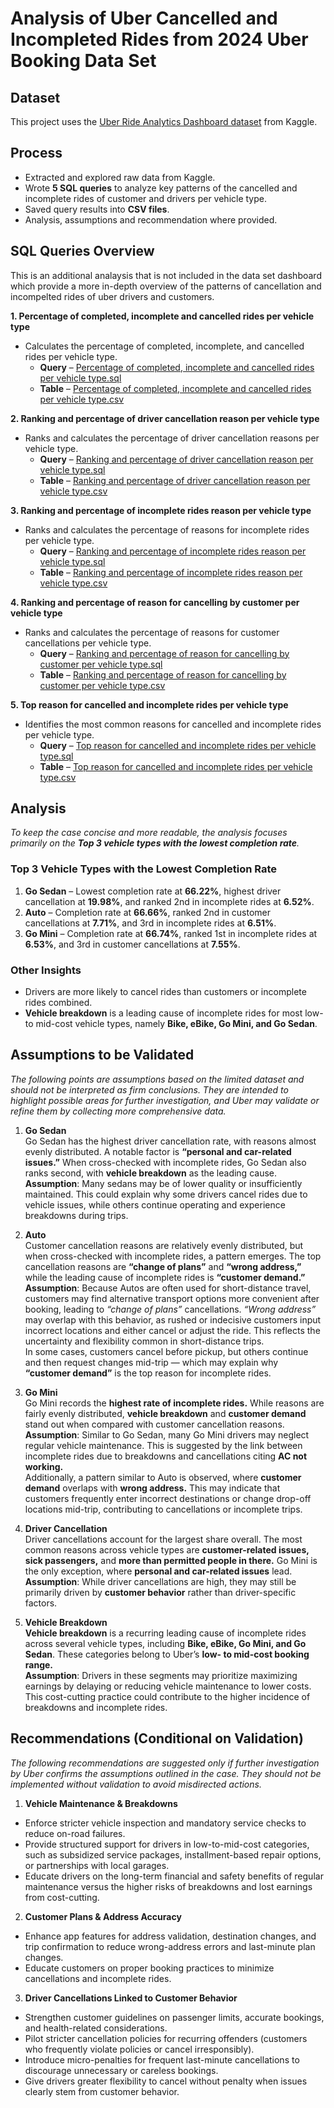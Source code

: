# Analysis of Uber Cancelled and Incompleted Rides from 2024 Uber Booking Data Set

## Dataset  
This project uses the [Uber Ride Analytics Dashboard dataset](https://www.kaggle.com/datasets/yashdevladdha/uber-ride-analytics-dashboard/data) from Kaggle.  

## Process  
- Extracted and explored raw data from Kaggle.  
- Wrote **5 SQL queries** to analyze key patterns of the cancelled and incomplete rides of customer and drivers
  per vehicle type.  
- Saved query results into **CSV files**.
- Analysis, assumptions and recommendation where provided. 

## SQL Queries Overview  

This is an additional analaysis that is not included in the data set dashboard which provide a more in-depth overview 
of the patterns of cancellation and incompelted rides of uber drivers and customers.

**1. Percentage of completed, incomplete and cancelled rides per vehicle type**  
- Calculates the percentage of completed, incomplete, and cancelled rides per vehicle type.  
  - **Query** – [Percentage of completed, incomplete and cancelled rides per vehicle type.sql](https://github.com/renielviado/SQL-Projects/blob/ba5649bb86f75bedac3659d77f78f3eb43b81685/Percentage%20of%20completed%2C%20incomplete%20and%20cancelled%20rides%20per%20vehicle%20type.sql)  
  - **Table** – [Percentage of completed, incomplete and cancelled rides per vehicle type.csv](https://github.com/renielviado/SQL-Projects/blob/ba5649bb86f75bedac3659d77f78f3eb43b81685/Percentage%20of%20completed%2C%20incomplete%20and%20cancelled%20rides%20per%20vehicle%20type.csv)  

  
**2. Ranking and percentage of driver cancellation reason per vehicle type**
- Ranks and calculates the percentage of driver cancellation reasons per vehicle type.  
  - **Query** – [Ranking and percentage of driver cancellation reason per vehicle type.sql](https://github.com/renielviado/SQL-Projects/blob/9e2e5ead166ccbb4935f63f68387ec04ea6477fa/Ranking%20and%20percentage%20of%20driver%20cancellation%20reason%20per%20vehicle%20type.sql)  
  - **Table** – [Ranking and percentage of driver cancellation reason per vehicle type.csv](https://github.com/renielviado/SQL-Projects/blob/9e2e5ead166ccbb4935f63f68387ec04ea6477fa/Ranking%20and%20percentage%20of%20driver%20cancellation%20reason%20per%20vehicle%20type.csv) 


**3. Ranking and percentage of incomplete rides reason per vehicle type** 
- Ranks and calculates the percentage of reasons for incomplete rides per vehicle type.  
  - **Query** – [Ranking and percentage of incomplete rides reason per vehicle type.sql](https://github.com/renielviado/SQL-Projects/blob/9e2e5ead166ccbb4935f63f68387ec04ea6477fa/Ranking%20and%20percentage%20of%20incomplete%20rides%20reason%20per%20vehicle%20type.sql)
  - **Table** – [Ranking and percentage of incomplete rides reason per vehicle type.csv](https://github.com/renielviado/SQL-Projects/blob/9e2e5ead166ccbb4935f63f68387ec04ea6477fa/Ranking%20and%20percentage%20of%20incomplete%20rides%20reason%20per%20vehicle%20type.csv)


**4. Ranking and percentage of reason for cancelling by customer per vehicle type**  
- Ranks and calculates the percentage of reasons for customer cancellations per vehicle type.  
  - **Query** – [Ranking and percentage of reason for cancelling by customer per vehicle type.sql](https://github.com/renielviado/SQL-Projects/blob/9e2e5ead166ccbb4935f63f68387ec04ea6477fa/Ranking%20and%20percentage%20of%20reason%20for%20cancelling%20by%20customer%20per%20vehicle%20type.sql)
  - **Table** – [Ranking and percentage of reason for cancelling by customer per vehicle type.csv](https://github.com/renielviado/SQL-Projects/blob/9e2e5ead166ccbb4935f63f68387ec04ea6477fa/Ranking%20and%20percentage%20of%20reason%20for%20cancelling%20by%20customer%20per%20vehicle%20type.csv)

**5. Top reason for cancelled and incomplete rides per vehicle type**  
- Identifies the most common reasons for cancelled and incomplete rides per vehicle type.
  - **Query** – [Top reason for cancelled and incomplete rides per vehicle type.sql](https://github.com/renielviado/SQL-Projects/blob/9e2e5ead166ccbb4935f63f68387ec04ea6477fa/Top%20reason%20for%20cancelled%20and%20incomplete%20rides%20per%20vehicle%20type.sql)
  - **Table** – [Top reason for cancelled and incomplete rides per vehicle type.csv](https://github.com/renielviado/SQL-Projects/blob/9e2e5ead166ccbb4935f63f68387ec04ea6477fa/Top%20reason%20for%20cancelled%20and%20incomplete%20rides%20per%20vehicle%20type.csv)

## Analysis  
_To keep the case concise and more readable, the analysis focuses primarily on the **Top 3 vehicle types with the lowest completion rate**._  

### Top 3 Vehicle Types with the Lowest Completion Rate  
1. **Go Sedan** – Lowest completion rate at **66.22%**, highest driver cancellation at **19.98%**, and ranked 2nd in incomplete rides at **6.52%**.  
2. **Auto** – Completion rate at **66.66%**, ranked 2nd in customer cancellations at **7.71%**, and 3rd in incomplete rides at **6.51%**.  
3. **Go Mini** – Completion rate at **66.74%**, ranked 1st in incomplete rides at **6.53%**, and 3rd in customer cancellations at **7.55%**.  

### Other Insights  
- Drivers are more likely to cancel rides than customers or incomplete rides combined.  
- **Vehicle breakdown** is a leading cause of incomplete rides for most low- to mid-cost vehicle types, namely **Bike, eBike, Go Mini, and Go Sedan**.  

## Assumptions to be Validated  
_The following points are assumptions based on the limited dataset and should not be interpreted as firm conclusions. They are intended to highlight possible areas for further investigation, and Uber may validate or refine them by collecting more comprehensive data._  

1. **Go Sedan**  
Go Sedan has the highest driver cancellation rate, with reasons almost evenly distributed. A notable factor is **“personal and car-related issues.”** When cross-checked with incomplete rides, Go Sedan also ranks second, with **vehicle breakdown** as the leading cause.  
**Assumption**: Many sedans may be of lower quality or insufficiently maintained. This could explain why some drivers cancel rides due to vehicle issues, while others continue operating and experience breakdowns during trips.  

2. **Auto**  
Customer cancellation reasons are relatively evenly distributed, but when cross-checked with incomplete rides, a pattern emerges. The top cancellation reasons are **“change of plans”** and **“wrong address,”** while the leading cause of incomplete rides is **“customer demand.”**  
**Assumption**: Because Autos are often used for short-distance travel, customers may find alternative transport options more convenient after booking, leading to *“change of plans”* cancellations. *“Wrong address”* may overlap with this behavior, as rushed or indecisive customers input incorrect locations and either cancel or adjust the ride. This reflects the uncertainty and flexibility common in short-distance trips.  
In some cases, customers cancel before pickup, but others continue and then request changes mid-trip — which may explain why **“customer demand”** is the top reason for incomplete rides.  

3. **Go Mini**  
Go Mini records the **highest rate of incomplete rides.** While reasons are fairly evenly distributed, **vehicle breakdown** and **customer demand** stand out when compared with customer cancellation reasons.  
**Assumption**: Similar to Go Sedan, many Go Mini drivers may neglect regular vehicle maintenance. This is suggested by the link between incomplete rides due to breakdowns and cancellations citing **AC not working.**  
Additionally, a pattern similar to Auto is observed, where **customer demand** overlaps with **wrong address.** This may indicate that customers frequently enter incorrect destinations or change drop-off locations mid-trip, contributing to cancellations or incomplete trips.  

4. **Driver Cancellation**  
Driver cancellations account for the largest share overall. The most common reasons across vehicle types are **customer-related issues, sick passengers,** and **more than permitted people in there.** Go Mini is the only exception, where **personal and car-related issues** lead.  
**Assumption**: While driver cancellations are high, they may still be primarily driven by **customer behavior** rather than driver-specific factors.  

5. **Vehicle Breakdown**  
**Vehicle breakdown** is a recurring leading cause of incomplete rides across several vehicle types, including **Bike, eBike, Go Mini, and Go Sedan**. These categories belong to Uber’s **low- to mid-cost booking range.**  
**Assumption**: Drivers in these segments may prioritize maximizing earnings by delaying or reducing vehicle maintenance to lower costs. This cost-cutting practice could contribute to the higher incidence of breakdowns and incomplete rides.  

## Recommendations (Conditional on Validation)  
_The following recommendations are suggested only if further investigation by Uber confirms the assumptions outlined in the case. They should not be implemented without validation to avoid misdirected actions._  

1. **Vehicle Maintenance & Breakdowns**  
- Enforce stricter vehicle inspection and mandatory service checks to reduce on-road failures.  
- Provide structured support for drivers in low-to-mid-cost categories, such as subsidized service packages, installment-based repair options, or partnerships with local garages.  
- Educate drivers on the long-term financial and safety benefits of regular maintenance versus the higher risks of breakdowns and lost earnings from cost-cutting.  

2. **Customer Plans & Address Accuracy**  
- Enhance app features for address validation, destination changes, and trip confirmation to reduce wrong-address errors and last-minute plan changes.  
- Educate customers on proper booking practices to minimize cancellations and incomplete rides.  

3. **Driver Cancellations Linked to Customer Behavior**  
- Strengthen customer guidelines on passenger limits, accurate bookings, and health-related considerations.  
- Pilot stricter cancellation policies for recurring offenders (customers who frequently violate policies or cancel irresponsibly).  
- Introduce micro-penalties for frequent last-minute cancellations to discourage unnecessary or careless bookings.  
- Give drivers greater flexibility to cancel without penalty when issues clearly stem from customer behavior.  
